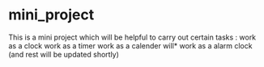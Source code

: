 # mini_project
This is a mini project which will be helpful to carry out certain tasks :
work as a clock
work as a timer
work as a calender
will* work as a alarm clock
(and rest will be updated shortly)
